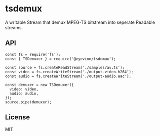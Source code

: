 # tsdemux

A writable Stream that demux MPEG-TS bitstream into seperate Readable streams.

## API

```
const fs = require('fs');
const { TSDemuxer } = require('@eyevinn/tsdemux');

const source = fs.createReadStream('./samples/av.ts');
const video = fs.createWriteStream('./output-video.h264');
const audio = fs.createWriteStream('./output-audio.aac');

const demuxer = new TSDemuxer({
  video: video,
  audio: audio,
});
source.pipe(demuxer);
```

## License

MIT